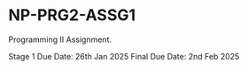# NP-PRG2-ASSG1
Programming II Assignment.

Stage 1 Due Date: 26th Jan 2025
Final Due Date: 2nd Feb 2025